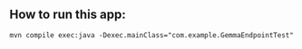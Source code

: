 ## How to run this app: 
```
mvn compile exec:java -Dexec.mainClass="com.example.GemmaEndpointTest"
```